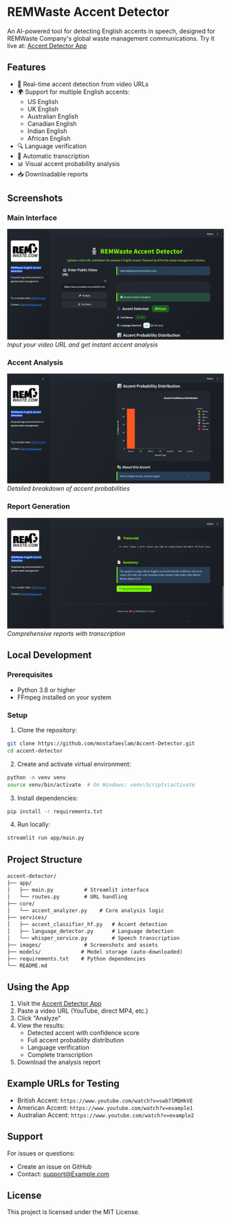 # REMWaste Accent Detector

An AI-powered tool for detecting English accents in speech, designed for REMWaste Company's global waste management communications. Try it live at: [Accent Detector App](https://remwaste-accent-detector.streamlit.app)

## Features

- 🎯 Real-time accent detection from video URLs
- 🌍 Support for multiple English accents:
  - US English
  - UK English
  - Australian English
  - Canadian English
  - Indian English
  - African English
- 🔍 Language verification
- 📝 Automatic transcription
- 📊 Visual accent probability analysis
- 📥 Downloadable reports

## Screenshots

### Main Interface
![Main Interface](images/img1.png)
*Input your video URL and get instant accent analysis*

### Accent Analysis
![Accent Analysis](images/img2.png)
*Detailed breakdown of accent probabilities*

### Report Generation
![Report Generation](images/img3.png)
*Comprehensive reports with transcription*

## Local Development

### Prerequisites
- Python 3.8 or higher
- FFmpeg installed on your system

### Setup
1. Clone the repository:
```bash
git clone https://github.com/mostafaeslam/Accent-Detector.git
cd accent-detector
```

2. Create and activate virtual environment:
```bash
python -m venv venv
source venv/bin/activate  # On Windows: venv\Scripts\activate
```

3. Install dependencies:
```bash
pip install -r requirements.txt
```

4. Run locally:
```bash
streamlit run app/main.py
```

## Project Structure
```
accent-detector/
├── app/
│   ├── main.py          # Streamlit interface
│   └── routes.py        # URL handling
├── core/
│   └── accent_analyzer.py    # Core analysis logic
├── services/
│   ├── accent_classifier_hf.py   # Accent detection
│   ├── language_detector.py      # Language detection
│   └── whisper_service.py        # Speech transcription
├── images/              # Screenshots and assets
├── models/             # Model storage (auto-downloaded)
├── requirements.txt    # Python dependencies
└── README.md
```

## Using the App

1. Visit the [Accent Detector App](https://your-app-name.streamlit.app)
2. Paste a video URL (YouTube, direct MP4, etc.)
3. Click "Analyze"
4. View the results:
   - Detected accent with confidence score
   - Full accent probability distribution
   - Language verification
   - Complete transcription
5. Download the analysis report

## Example URLs for Testing
- British Accent: `https://www.youtube.com/watch?v=swb7lMQHkVE`
- American Accent: `https://www.youtube.com/watch?v=example1`
- Australian Accent: `https://www.youtube.com/watch?v=example2`

## Support

For issues or questions:
- Create an issue on GitHub
- Contact: support@Example.com

## License

This project is licensed under the MIT License.
